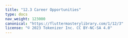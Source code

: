 ```yaml
---
title: "12.3 Career Opportunities"
type: docs
nav_weight: 123000
canonical: "https://fluttermasterylibrary.com/1/12/3"
license: "© 2023 Tokenizer Inc. CC BY-NC-SA 4.0"
---
```

